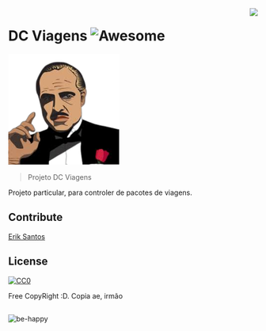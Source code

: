 <img src="icon.png" align="right" />

# DC Viagens ![Awesome](https://cdn.rawgit.com/sindresorhus/awesome/d7305f38d29fed78fa85652e3a63e154dd8e8829/media/badge.svg)

![alt text](https://raw.githubusercontent.com/ebasantos/DCViagens/master/DCViagens/Content/lib/coleone-png.png)
> Projeto DC Viagens

Projeto particular, para controler de pacotes de viagens.



## Contribute

[Erik Santos](https://github.com/ebasantos)

## License

[![CC0](https://licensebuttons.net/p/zero/1.0/88x31.png)](https://creativecommons.org/publicdomain/zero/1.0/)

Free CopyRight :D. 
Copia ae, irmão
##
![be-happy](https://media.giphy.com/media/26uf6o80xhd6MKGIw/giphy.gif)

